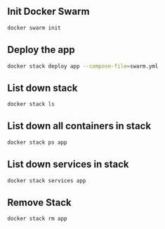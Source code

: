 ## Init Docker Swarm
```bash
docker swarm init
```

## Deploy the app
```bash
docker stack deploy app --compose-file=swarm.yml
```

## List down stack
```bash
docker stack ls
```

## List down all containers in stack
```bash
docker stack ps app
```

## List down services in stack
```bash
docker stack services app
```

## Remove Stack
```bash
docker stack rm app
```
